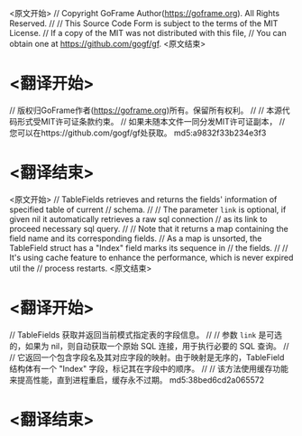 
<原文开始>
// Copyright GoFrame Author(https://goframe.org). All Rights Reserved.
//
// This Source Code Form is subject to the terms of the MIT License.
// If a copy of the MIT was not distributed with this file,
// You can obtain one at https://github.com/gogf/gf.
<原文结束>

# <翻译开始>
// 版权归GoFrame作者(https://goframe.org)所有。保留所有权利。
//
// 本源代码形式受MIT许可证条款约束。
// 如果未随本文件一同分发MIT许可证副本，
// 您可以在https://github.com/gogf/gf处获取。 md5:a9832f33b234e3f3
# <翻译结束>


<原文开始>
// TableFields retrieves and returns the fields' information of specified table of current
// schema.
//
// The parameter `link` is optional, if given nil it automatically retrieves a raw sql connection
// as its link to proceed necessary sql query.
//
// Note that it returns a map containing the field name and its corresponding fields.
// As a map is unsorted, the TableField struct has a "Index" field marks its sequence in
// the fields.
//
// It's using cache feature to enhance the performance, which is never expired util the
// process restarts.
<原文结束>

# <翻译开始>
// TableFields 获取并返回当前模式指定表的字段信息。
//
// 参数 `link` 是可选的，如果为 nil，则自动获取一个原始 SQL 连接，用于执行必要的 SQL 查询。
//
// 它返回一个包含字段名及其对应字段的映射。由于映射是无序的，TableField 结构体有一个 "Index" 字段，标记其在字段中的顺序。
//
// 该方法使用缓存功能来提高性能，直到进程重启，缓存永不过期。 md5:38bed6cd2a065572
# <翻译结束>

